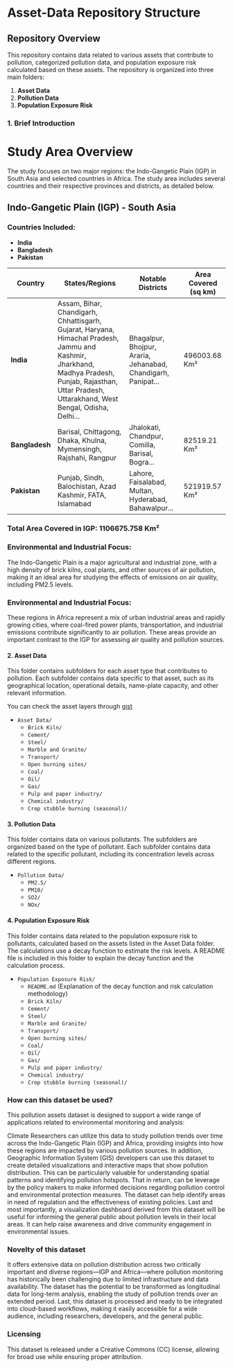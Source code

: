 # Asset-Data Repository Structure

## Repository Overview

This repository contains data related to various assets that contribute to pollution, categorized pollution data, and population exposure risk calculated based on these assets. The repository is organized into three main folders:

1. **Asset Data**
2. **Pollution Data**
3. **Population Exposure Risk**

### 1. Brief Introduction

# Study Area Overview

The study focuses on two major regions: the Indo-Gangetic Plain (IGP) in South Asia and selected countries in Africa. The study area includes several countries and their respective provinces and districts, as detailed below.

## **Indo-Gangetic Plain (IGP) - South Asia**

### Countries Included:
- **India**
- **Bangladesh**
- **Pakistan**

| **Country**   | **States/Regions**                           | **Notable Districts**                   | **Area Covered (sq km)** |
|---------------|----------------------------------------------|-----------------------------------------|--------------------------|
| **India**     | Assam, Bihar, Chandigarh, Chhattisgarh, Gujarat, Haryana, Himachal Pradesh, Jammu and Kashmir, Jharkhand, Madhya Pradesh, Punjab, Rajasthan, Uttar Pradesh, Uttarakhand, West Bengal, Odisha, Delhi... | Bhagalpur, Bhojpur, Araria, Jehanabad, Chandigarh, Panipat... | 496003.68 Km²
| **Bangladesh**| Barisal, Chittagong, Dhaka, Khulna, Mymensingh, Rajshahi, Rangpur                     | Jhalokati, Chandpur, Comilla, Barisal, Bogra...        | 82519.21 Km²                |
| **Pakistan**  | Punjab, Sindh, Balochistan, Azad Kashmir, FATA, Islamabad                               | Lahore, Faisalabad, Multan, Hyderabad, Bahawalpur...  | 521919.57 Km²                  |

### Total Area Covered in IGP: **1106675.758 Km²**

### Environmental and Industrial Focus:
The Indo-Gangetic Plain is a major agricultural and industrial zone, with a high density of brick kilns, coal plants, and other sources of air pollution, making it an ideal area for studying the effects of emissions on air quality, including PM2.5 levels.

### Environmental and Industrial Focus:
These regions in Africa represent a mix of urban industrial areas and rapidly growing cities, where coal-fired power plants, transportation, and industrial emissions contribute significantly to air pollution. These areas provide an important contrast to the IGP for assessing air quality and pollution sources.


#### 2. Asset Data

This folder contains subfolders for each asset type that contributes to pollution. Each subfolder contains data specific to that asset, such as its geographical location, operational details, name-plate capacity, and other relevant information.

You can check the asset layers through [gist](https://gist.github.com/khizerzakir)

- `Asset Data/`
  - `Brick Kiln/`
  - `Cement/`
  - `Steel/`
  - `Marble and Granite/`
  - `Transport/`
  - `Open burning sites/`
  - `Coal/`
  - `Oil/`
  - `Gas/`
  - `Pulp and paper industry/`
  - `Chemical industry/`
  - `Crop stubble burning (seasonal)/`

#### 3. Pollution Data

This folder contains data on various pollutants. The subfolders are organized based on the type of pollutant. Each subfolder contains data related to the specific pollutant, including its concentration levels across different regions.

- `Pollution Data/`
  - `PM2.5/`
  - `PM10/`
  - `SO2/`
  - `NOx/`

#### 4. Population Exposure Risk

This folder contains data related to the population exposure risk to pollutants, calculated based on the assets listed in the Asset Data folder. The calculations use a decay function to estimate the risk levels. A README file is included in this folder to explain the decay function and the calculation process.

- `Population Exposure Risk/`
  - `README.md` (Explanation of the decay function and risk calculation methodology)
  - `Brick Kiln/`
  - `Cement/`
  - `Steel/`
  - `Marble and Granite/`
  - `Transport/`
  - `Open burning sites/`
  - `Coal/`
  - `Oil/`
  - `Gas/`
  - `Pulp and paper industry/`
  - `Chemical industry/`
  - `Crop stubble burning (seasonal)/`

### How can this dataset be used?

This pollution assets dataset is designed to support a wide range of applications related to environmental monitoring and analysis:

Climate Researchers can utilize this data to study pollution trends over time across the Indo-Gangetic Plain (IGP) and Africa, providing insights into how these regions are impacted by various pollution sources. In addition, Geographic Information System (GIS) developers can use this dataset to create detailed visualizations and interactive maps that show pollution distribution. This can be particularly valuable for understanding spatial patterns and identifying pollution hotspots. That in return, can be leverage by the policy makers to make informed decisions regarding pollution control and environmental protection measures. The dataset can help identify areas in need of regulation and the effectiveness of existing policies. Last and most importantly, a visualization dashboard derived from this dataset will be useful for informing the general public about pollution levels in their local areas. It can help raise awareness and drive community engagement in environmental issues.

### Novelty of this dataset

It offers extensive data on pollution distribution across two critically important and diverse regions—IGP and Africa—where pollution monitoring has historically been challenging due to limited infrastructure and data availability.
The dataset has the potential to be transformed as longitudinal data for long-term analysis, enabling the study of pollution trends over an extended period. 
Last, this dataset is processed and ready to be integrated into cloud-based workflows, making it easily accessible for a wide audience, including researchers, developers, and the general public.

### Licensing

This dataset is released under a Creative Commons (CC) license, allowing for broad use while ensuring proper attribution.










